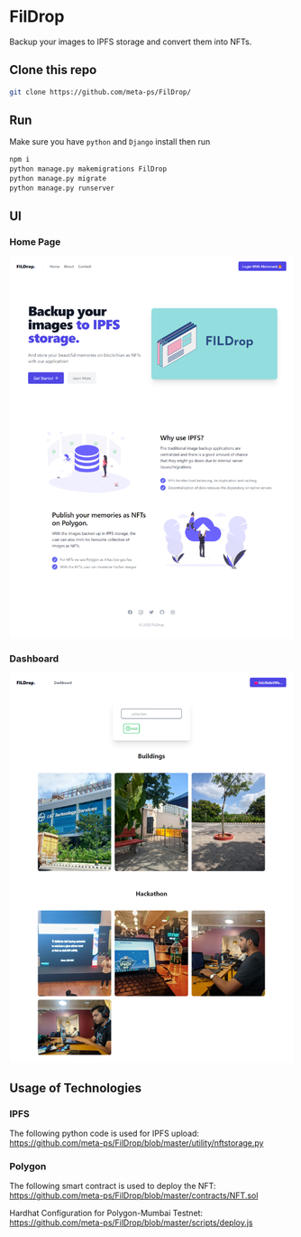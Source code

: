 # FilDrop

Backup your images to IPFS storage and convert them into NFTs.


## Clone this repo

```bash
git clone https://github.com/meta-ps/FilDrop/
```

## Run

Make sure you have `python` and `Django` install then run

```python
npm i
python manage.py makemigrations FilDrop
python manage.py migrate
python manage.py runserver
```

## UI

### Home Page

![home](assets/Home.png)


### Dashboard

![dashboard](assets/Dashboard.png)

## Usage of Technologies

### IPFS

The following python code is used for IPFS upload:
https://github.com/meta-ps/FilDrop/blob/master/utility/nftstorage.py

### Polygon

The following smart contract is used to deploy the NFT:
https://github.com/meta-ps/FilDrop/blob/master/contracts/NFT.sol

Hardhat Configuration for Polygon-Mumbai Testnet:
https://github.com/meta-ps/FilDrop/blob/master/scripts/deploy.js
